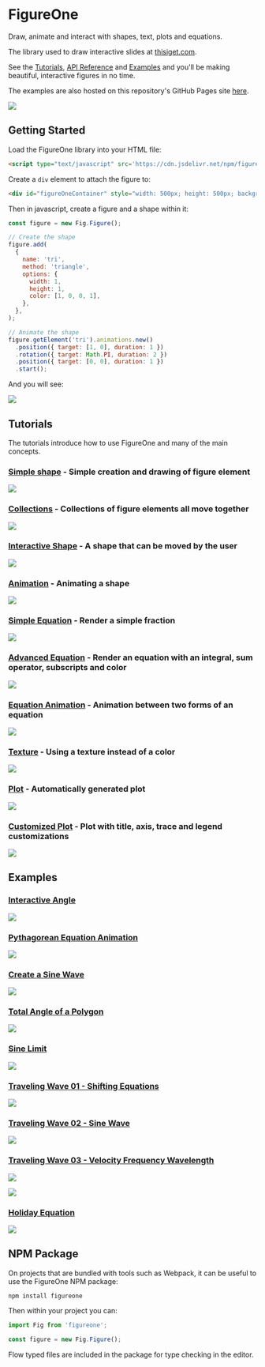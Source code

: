# FigureOne

Draw, animate and interact with shapes, text, plots and equations.

The library used to draw interactive slides at <a href="https://www.thisiget.com">thisiget.com</a>.

See the [Tutorials](https://github.com/airladon/FigureOne/tree/master/docs/tutorials), [API Reference](https://airladon.github.io/FigureOne/api/) and [Examples](https://github.com/airladon/FigureOne/tree/master/docs/examples) and you'll be making beautiful, interactive figures in no time.

The examples are also hosted on this repository's GitHub Pages site [here](https://airladon.github.io/FigureOne/).

![](docs/examples/Sine%20Limit/example.gif)


## Getting Started

Load the FigureOne library into your HTML file:

```html
<script type="text/javascript" src='https://cdn.jsdelivr.net/npm/figureone@0.6.0/figureone.min.js'></script>
```

Create a `div` element to attach the figure to:
```html
<div id="figureOneContainer" style="width: 500px; height: 500px; background-color: white;"></div>
```

Then in javascript, create a figure and a shape within it:

```js
const figure = new Fig.Figure();

// Create the shape
figure.add(
  {
    name: 'tri',
    method: 'triangle',
    options: {
      width: 1,
      height: 1,
      color: [1, 0, 0, 1],
    },
  },
);

// Animate the shape
figure.getElement('tri').animations.new()
  .position({ target: [1, 0], duration: 1 })
  .rotation({ target: Math.PI, duration: 2 })
  .position({ target: [0, 0], duration: 1 })
  .start();
```

And you will see:

![](./docs/example.gif)

## Tutorials

The tutorials introduce how to use FigureOne and many of the main concepts.

### **[Simple shape](https://github.com/airladon/FigureOne/tree/master/docs/tutorials/01%20-%20Shape)** - Simple creation and drawing of figure element

![](docs/tutorials/01%20-%20Shape/example.png)

### **[Collections](https://github.com/airladon/FigureOne/tree/master/docs/tutorials/02%20-%20Collections)** - Collections of figure elements all move together

![](docs/tutorials/02%20-%20Collections/example.gif)

### **[Interactive Shape](https://github.com/airladon/FigureOne/tree/master/docs/tutorials/03%20-%20Interactive%20Shape)** - A shape that can be moved by the user

![](docs/tutorials/03%20-%20Interactive%20Shape/example.gif)

### **[Animation](https://github.com/airladon/FigureOne/tree/master/docs/tutorials/04%20-%20Animation)** - Animating a shape

![](docs/tutorials/04%20-%20Animation/example.gif)

### **[Simple Equation](https://github.com/airladon/FigureOne/tree/master/docs/tutorials/05%20-%20Simple%20Equation)** - Render a simple fraction

![](docs/tutorials/05%20-%20Simple%20Equation/example.png)

### **[Advanced Equation](https://github.com/airladon/FigureOne/tree/master/docs/tutorials/06%20-%20Advanced%20Equation)** - Render an equation with an integral, sum operator, subscripts and color

![](docs/tutorials/06%20-%20Advanced%20Equation/example.png)

### **[Equation Animation](https://github.com/airladon/FigureOne/tree/master/docs/tutorials/07%20-%20Animation%20between%20Equation%20Forms)** - Animation between two forms of an equation

![](docs/tutorials/07%20-%20Animation%20between%20Equation%20Forms/example.gif)

### **[Texture](https://github.com/airladon/FigureOne/tree/master/docs/tutorials/08%20-%20Texture)** - Using a texture instead of a color

![](docs/tutorials/08%20-%20Texture/example.png)

### **[Plot](https://github.com/airladon/FigureOne/tree/master/docs/tutorials/09%20-%20Plot)** - Automatically generated plot

![](docs/tutorials/09%20-%20Plot/example.png)

### **[Customized Plot](https://github.com/airladon/FigureOne/tree/master/docs/tutorials/10%20-%20Customized%20Plot)** - Plot with title, axis, trace and legend customizations

![](docs/tutorials/10%20-%20Customized%20Plot/example.png)


## Examples

### **[Interactive Angle](https://github.com/airladon/FigureOne/tree/master/docs/examples/Interactive%20Angle)**

![](docs/examples/Interactive%20Angle/example.gif)

### **[Pythagorean Equation Animation](https://github.com/airladon/FigureOne/tree/master/docs/examples/Pythagorean%20Theorem)**

![](docs/examples/Pythagorean%20Theorem/example.gif)

### **[Create a Sine Wave](https://github.com/airladon/FigureOne/tree/master/docs/examples/Sine%20Wave)**

![](docs/examples/Sine%20Wave/example.gif)

### **[Total Angle of a Polygon](https://github.com/airladon/FigureOne/tree/master/docs/examples/Total%20Angle%20of%20a%20Polygon)**

![](docs/examples/Total%20Angle%20of%20a%20Polygon/example.gif)

### **[Sine Limit](https://github.com/airladon/FigureOne/tree/master/docs/examples/Sine%20Limit)**

![](docs/examples/Sine%20Limit/example.gif)

### **[Traveling Wave 01 - Shifting Equations](https://github.com/airladon/FigureOne/tree/master/docs/examples/Traveling%20Wave%2001%20-%20Shifting%20Equations)**

![](docs/examples/Traveling%20Wave%2001%20-%20Shifting%20Equations/example.gif)

### **[Traveling Wave 02 - Sine Wave](https://github.com/airladon/FigureOne/tree/master/docs/examples/Traveling%20Wave%2002%20-%20Sine%20Waves)**

![](docs/examples/Traveling%20Wave%2002%20-%20Sine%20Waves/example.gif)

### **[Traveling Wave 03 - Velocity Frequency Wavelength](https://github.com/airladon/FigureOne/tree/master/docs/examples/Traveling%20Wave%2003%20-%20Velocity%20Frequency%20Wavelength)**

![](docs/examples/Traveling%20Wave%2003%20-%20Velocity%20Frequency%20Wavelength/example1.gif)

![](docs/examples/Traveling%20Wave%2003%20-%20Velocity%20Frequency%20Wavelength/example2.gif)

### **[Holiday Equation](https://github.com/airladon/FigureOne/tree/master/docs/examples/Holiday%20Equation)**

![](docs/examples/Holiday%20Equation/example.gif)


## NPM Package

On projects that are bundled with tools such as Webpack, it can be useful to use the FigureOne NPM package:

`npm install figureone`

Then within your project you can:

```js
import Fig from 'figureone';

const figure = new Fig.Figure();
```

Flow typed files are included in the package for type checking in the editor.

